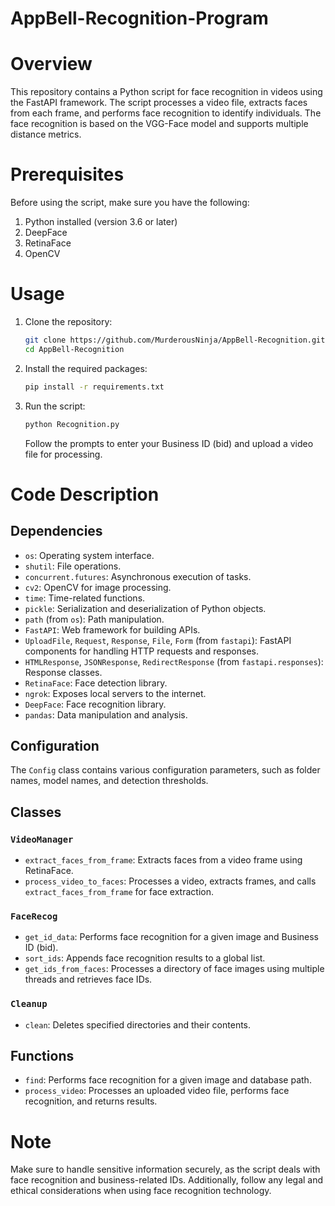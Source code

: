 # AppBell-Recognition-Program

# Overview

This repository contains a Python script for face recognition in videos using the FastAPI framework. The script processes a video file, extracts faces from each frame, and performs face recognition to identify individuals. The face recognition is based on the VGG-Face model and supports multiple distance metrics.

# Prerequisites

Before using the script, make sure you have the following:

1. Python installed (version 3.6 or later)
2. DeepFace
3. RetinaFace
4. OpenCV

# Usage

1. Clone the repository:

   ```bash
   git clone https://github.com/MurderousNinja/AppBell-Recognition.git
   cd AppBell-Recognition
   ```

2. Install the required packages:

   ```bash
   pip install -r requirements.txt
   ```

3. Run the script:

   ```bash
   python Recognition.py
   ```

   Follow the prompts to enter your Business ID (bid) and upload a video file for processing.

# Code Description

## Dependencies

- `os`: Operating system interface.
- `shutil`: File operations.
- `concurrent.futures`: Asynchronous execution of tasks.
- `cv2`: OpenCV for image processing.
- `time`: Time-related functions.
- `pickle`: Serialization and deserialization of Python objects.
- `path` (from `os`): Path manipulation.
- `FastAPI`: Web framework for building APIs.
- `UploadFile`, `Request`, `Response`, `File`, `Form` (from `fastapi`): FastAPI components for handling HTTP requests and responses.
- `HTMLResponse`, `JSONResponse`, `RedirectResponse` (from `fastapi.responses`): Response classes.
- `RetinaFace`: Face detection library.
- `ngrok`: Exposes local servers to the internet.
- `DeepFace`: Face recognition library.
- `pandas`: Data manipulation and analysis.

## Configuration

The `Config` class contains various configuration parameters, such as folder names, model names, and detection thresholds.

## Classes

### `VideoManager`

- `extract_faces_from_frame`: Extracts faces from a video frame using RetinaFace.
- `process_video_to_faces`: Processes a video, extracts frames, and calls `extract_faces_from_frame` for face extraction.

### `FaceRecog`

- `get_id_data`: Performs face recognition for a given image and Business ID (bid).
- `sort_ids`: Appends face recognition results to a global list.
- `get_ids_from_faces`: Processes a directory of face images using multiple threads and retrieves face IDs.

### `Cleanup`

- `clean`: Deletes specified directories and their contents.

## Functions

- `find`: Performs face recognition for a given image and database path.
- `process_video`: Processes an uploaded video file, performs face recognition, and returns results.

# Note

Make sure to handle sensitive information securely, as the script deals with face recognition and business-related IDs. Additionally, follow any legal and ethical considerations when using face recognition technology.
